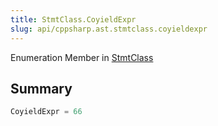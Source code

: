 ```yaml
---
title: StmtClass.CoyieldExpr
slug: api/cppsharp.ast.stmtclass.coyieldexpr
---
```

Enumeration Member in [StmtClass](/api/cppsharp/ast/stmtclass)

## Summary



```csharp
CoyieldExpr = 66
```

